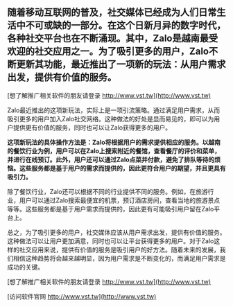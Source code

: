 ## **随着移动互联网的普及，社交媒体已经成为人们日常生活中不可或缺的一部分。在这个日新月异的数字时代，各种社交平台也在不断涌现。其中，Zalo是越南最受欢迎的社交应用之一。为了吸引更多的用户，Zalo不断更新其功能，最近推出了一项新的玩法：从用户需求出发，提供有价值的服务。**

[想了解推广相关软件的朋友请登录 http://www.vst.tw](http://www.vst.tw)

Zalo最近推出的这项新玩法，实际上是一项引流策略。通过满足用户需求，从而吸引更多的用户加入Zalo社交网络。这种做法的好处是显而易见的，即可以为用户提供更有价值的服务，同时也可以让Zalo获得更多的用户。

**这项新玩法的具体操作方法是：Zalo将根据用户的需求提供相应的服务。以越南的餐饮行业为例，用户可以在Zalo上搜索附近的餐馆，查看餐厅的评价和菜单，并进行在线预订。此外，用户还可以通过Zalo点菜并付款，避免了排队等待的烦恼。这些服务都是基于用户的需求而提供的，因此更符合用户的期望，并且更具有吸引力。**

除了餐饮行业，Zalo还可以根据不同的行业提供不同的服务。例如，在旅游行业，用户可以通过Zalo搜索最便宜的机票，预订酒店房间，查看当地的旅游景点等等。这些服务都是基于用户需求而提供的，因此更有可能吸引用户留在Zalo平台上。

总之，为了吸引更多的用户，社交媒体应该从用户需求出发，提供有价值的服务。这种做法可以让用户更加满意，同时也可以让平台获得更多的用户。对于Zalo这样的社交应用来说，提供有价值的服务是吸引用户的好方法。随着未来的发展，我们相信这种趋势将会越来越明显，因为用户需求是不断变化的，而满足用户需求是成功的关键。

[想了解推广相关软件的朋友请登录 http://www.vst.tw](http://www.vst.tw)


[访问软件官网 http://www.vst.tw](http://www.vst.tw)
